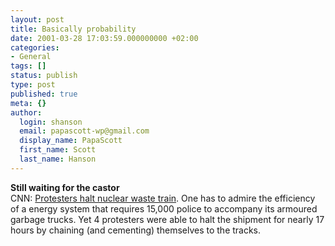 ```yaml
---
layout: post
title: Basically probability
date: 2001-03-28 17:03:59.000000000 +02:00
categories:
- General
tags: []
status: publish
type: post
published: true
meta: {}
author:
  login: shanson
  email: papascott-wp@gmail.com
  display_name: PapaScott
  first_name: Scott
  last_name: Hanson
---
```

<p><b>Still waiting for the castor</b><br />
CNN: <a href="http://europe.cnn.com/2001/WORLD/europe/03/28/germany.nuclear.02/index.html">Protesters halt nuclear waste train</a>. One has to admire the efficiency of a energy system that requires 15,000 police to accompany its armoured garbage trucks. Yet 4 protesters were able to halt the shipment for nearly 17 hours by chaining (and cementing) themselves to the tracks.</p>
